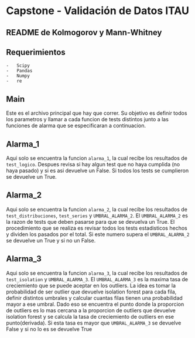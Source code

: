 
# Capstone - Validación de Datos ITAU
## README de Kolmogorov y Mann-Whitney

## Requerimientos 
    -   Scipy
    -   Pandas
    -   Numpy
    -   re

## Main
Este es el archivo principal que hay que correr. Su objetivo es definir todos los parametros y llamar a cada funcion de tests distintos junto a las funciones de alarma que se especificaran a continuacion.


## Alarma_1
Aqui solo se encuentra la funcion `alarma_1`, la cual recibe los resultados de `test_logico`. Despues revisa si hay algun test que no haya cumplida (no haya pasado) y si es asi devuelve un False. Si todos los tests se cumplieron se devuelve un True.
## Alarma_2
Aqui solo se encuentra la funcion `alarma_2`, la cual recibe los resultados de `test_distribuciones`, `test_series` y `UMBRAL_ALARMA_2`. El  `UMBRAL_ALARMA_2` es la razon de tests que deben pasarse para que se devuelva un True. El procedimiento que se realiza es revisar todos los tests estadisticos hechos y dividen los pasados por el total. Si este numero supera el `UMBRAL_ALARMA_2` se devuelve un True y si no un False.
## Alarma_3
Aqui solo se encuentra la funcion `alarma_3`, la cual recibe los resultados de `test_isolation` y `UMBRAL_ALARMA_3`. El  `UMBRAL_ALARMA_3` es la maxima tasa de creciemiento que se puede aceptar en los outliers. La idea es tomar la probabilidad de ser outlier que devuelve isolation forest para cada fila, definir distintos umbrales y calcular cuantas filas tienen una probabilidad mayor a ese umbral. Dado eso se encuentra el punto donde la proporcion de outliers es lo mas cercana a la proporcion de outliers que devuelve isolation forest y se calcula la tasa de creciemiento de outliers en ese punto(derivada). Si esta tasa es mayor que  `UMBRAL_ALARMA_3` se devuelve False y si no lo es se devuelve True
